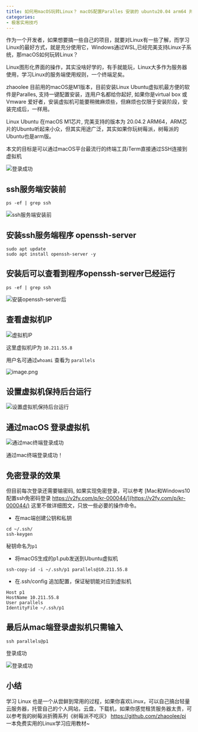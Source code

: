 ```yaml
---
title: 如何用macOS玩转Linux？ macOS配置Paralles 安装的 ubuntu20.04 arm64 并通过iTerm ssh自动操作虚拟机
categories:
- 极客实用技巧
---
```




作为一个开发者，如果想要搞一些自己的项目，就要对Linux有一些了解，而学习Linux的最好方式，就是充分使用它，Windows通过WSL,已经完美支持Linux子系统，那macOS如何玩转Linux？

Linux图形化界面的操作，其实没啥好学的，有手就能玩，Linux大多作为服务器使用，学习Linux的服务端使用规则，一个终端足矣。

zhaoolee 目前用的macOS是M1版本，目前安装Linux Ubuntu虚拟机最方便的软件是Paralles, 支持一键配置安装，连用户名都给你起好, 如果你是virtual box 或 Vmware 爱好者，安装虚拟机可能要稍微麻烦些，但麻烦也仅限于安装阶段，安装完成后，一样用。

Linux Ubuntu 在macOS M1芯片, 完美支持的版本为 20.04.2 ARM64，ARM芯片的Ubuntu听起来小众，但其实用途广泛，其实如果你玩树莓派，树莓派的Ubuntu也是arm版。

本文的目标是可以通过macOS平台最流行的终端工具iTerm直接通过SSH连接到虚拟机

![登录成功](https://cdn.fangyuanxiaozhan.com/assets/1664531554828tx6bfnMJ.png)


## ssh服务端安装前
```
ps -ef | grep ssh
```
![ssh服务端安装前](https://cdn.fangyuanxiaozhan.com/assets/1664531554823mBbGZCdB.png)


## 安装ssh服务端程序 openssh-server

```
sudo apt update
sudo apt install openssh-server -y
```

## 安装后可以查看到程序openssh-server已经运行

```
ps -ef | grep ssh
```

![安装openssh-server后](https://cdn.fangyuanxiaozhan.com/assets/1664531554825niynJXdT.png)


## 查看虚拟机IP

![虚拟机IP](https://cdn.fangyuanxiaozhan.com/assets/1664531554830PxRKsDTx.png)

这里虚拟机IP为 `10.211.55.8`

用户名可通过`whoami` 查看为 `parallels`

![image.png](https://cdn.fangyuanxiaozhan.com/assets/1664531554816TBem6e8m.png)


## 设置虚拟机保持后台运行

![设置虚拟机保持后台运行](https://cdn.fangyuanxiaozhan.com/assets/1664531554992r2KCKP4p.png)


## 通过macOS 登录虚拟机



![通过mac终端登录成功](https://cdn.fangyuanxiaozhan.com/assets/1664531554962zcQpJyTt.png)

通过mac终端登录成功！



## 免密登录的效果

但目前每次登录还需要输密码, 如果实现免密登录，可以参考 [Mac和Windows10配置ssh免密码登录 https://v2fy.com/p/kr-000044/](https://v2fy.com/p/kr-000044/) 这里不做详细图文，只放一些必要的操作命令。

- 在mac端创建公钥和私钥
```
cd ~/.ssh/
ssh-keygen
```
秘钥命名为`p1`

- 将macOS生成的p1.pub发送到Ubuntu虚拟机

```
ssh-copy-id -i ~/.ssh/p1 parallels@10.211.55.8
```

- 在.ssh/config 追加配置，保证秘钥能对应到虚拟机

```
Host p1
HostName 10.211.55.8
User parallels
IdentityFile ~/.ssh/p1
```

## 最后从mac端登录虚拟机只需输入

```
ssh parallels@p1
```
登录成功

![登录成功](https://cdn.fangyuanxiaozhan.com/assets/1664531554828tx6bfnMJ.png)


## 小结

学习 Linux 也是一个从尝鲜到常用的过程，如果你喜欢Linux，可以自己搞台轻量云服务器，托管自己的个人网站，云盘，下载机，如果你感觉租赁服务器太贵，可以参考我的树莓派折腾系列《树莓派不吃灰》 https://github.com/zhaoolee/pi  一本免费实用的Linux学习应用教材~




